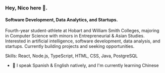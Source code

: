 ### Hey, Nico here 👋.
#### Software Development, Data Analytics, and Startups.
Fourth-year student-athlete at Hobart and William Smith Colleges, majoring in Computer Science with minors in Entrepreneurial & Asian Studies. Interested in artificial intelligence, software development, data analysis, and startups. Currently building projects and seeking opportunities.

Skills: React, Node.js, TypeScript, HTML, CSS, Java, PostgreSQL

- 👀 I speak Spanish & English natively, and I'm currently learning Chinese




